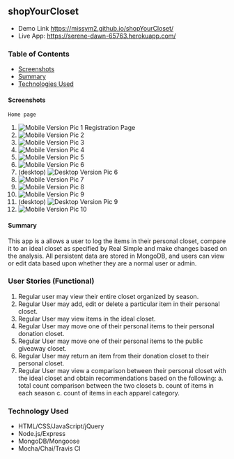 ## shopYourCloset
*  Demo Link https://missym2.github.io/shopYourCloset/
*  Live App:  https://serene-dawn-65763.herokuapp.com/


### Table of Contents

 -  [Screenshots](#screenshots)
 -  [Summary](#Summary)
 -  [Technologies Used](#technologies-used)

#### Screenshots
    Home page
1.  ![Mobile Version Pic 1](/docimages/m1.png "Mobile Pic 1")
    Registration Page
2.  ![Mobile Version Pic 2](/docimages/m2.png "Mobile Pic 2")
3.  ![Mobile Version Pic 3](/docimages/m3.png "Mobile Pic 3")
4.  ![Mobile Version Pic 4](/docimages/m4.png "Mobile Pic 4")
5.  ![Mobile Version Pic 5](/docimages/m5.png "Mobile Pic 5")
6.  ![Mobile Version Pic 6](/docimages/m6.png "Mobile Pic 6")
6. (desktop)   ![Desktop Version Pic 6](/docimages/m6-desktop.png "Desktop Pic 4")
7.  ![Mobile Version Pic 7](/docimages/m7.png "Mobile Pic 7")
8.  ![Mobile Version Pic 8](/docimages/m8.png "Mobile Pic 8")
9.  ![Mobile Version Pic 9](/docimages/m9.png "Mobile Pic 9")
9. (desktop)   ![Desktop Version Pic 9](/docimages/m9-desktop.png "Desktop Pic 9")
10.  ![Mobile Version Pic 10](/docimages/m10.png "Mobile Pic 10")

#### Summary
This app is a allows a user to log the items in their personal closet, compare it to an ideal closet as specified by Real Simple and make changes based on the analysis.  All persistent data are stored in MongoDB, and users can view or edit data based upon whether they are a normal user or admin.

### User Stories (Functional)
1.  Regular user may view their entire closet organized by season.
2.  Regular User may add, edit or delete a particular item in their personal closet.
3.  Regular User may view items in the ideal closet.
4.  Regular User may move one of their personal items to their personal donation closet.
5.  Regular User may move one of their personal items to the public giveaway closet.
6.  Regular User may return an item from their donation closet to their personal closet.
7.  Regular User may view a comparison between their personal closet with the ideal closet and obtain recommendations based on the following:
     a.  total count comparison between the two closets
     b.  count of items in each season
     c.  count of items in each apparel category.

### Technology Used
*  HTML/CSS/JavaScript/jQuery
*  Node.js/Express
*  MongoDB/Mongoose
*  Mocha/Chai/Travis CI 
